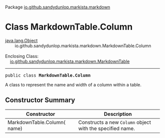 Package [io.github.sandydunlop.markista.markdown](index.md)

# Class MarkdownTable.Column
[java.lang.Object](https://docs.oracle.com/en/java/javase/24/docs/api/java.base/java/lang/Object.html)<br/>
        io.github.sandydunlop.markista.markdown.MarkdownTable.Column<br/>
<br/>
Enclosing Class:<br/>
    [io.github.sandydunlop.markista.markdown.MarkdownTable](MarkdownTable.md)


----

<span style="font-family: monospace;">public class __MarkdownTable.Column__</span>

A class to represent the name and width of a column within a table.


## Constructor Summary

| Constructor                 | Description                                               |
|-----------------------------|-----------------------------------------------------------|
| MarkdownTable.Column( name) | Constructs a new `Column` object with the specified name. |
